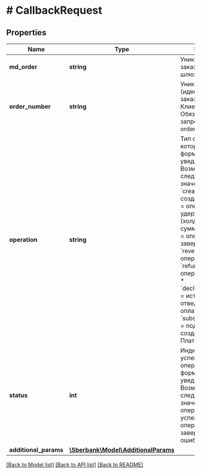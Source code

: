 # # CallbackRequest

## Properties

Name | Type | Description | Notes
------------ | ------------- | ------------- | -------------
**md_order** | **string** | Уникальный номер заказа в Платёжном шлюзе. |
**order_number** | **string** | Уникальный номер (идентификатор) заказа в системе Клиента. Обязателен, если в запросе отсутствует orderId. |
**operation** | **string** | Тип операции, о которой формируется уведомление. Возможны следующие значения:   * &#x60;created&#x60; &#x3D; заказ создан;   * &#x60;approved&#x60; &#x3D; операция удержания (холдирования) суммы;   * &#x60;deposited&#x60; &#x3D; операция завершения;   * &#x60;reversed&#x60; &#x3D; операция отмены;   * &#x60;refunded&#x60; &#x3D; операция возврата;   * &#x60;declinedByTimeout&#x60; &#x3D; истекло время, отведенное на оплату заказа;   * &#x60;subscriptionCreated&#x60; &#x3D; подписка была создана Плательщиком. |
**status** | **int** | Индикатор успешности операции о которой формируется уведомление. Возможны следующие значения:   * &#x60;1&#x60; &#x3D; операция прошла успешно;   * &#x60;0&#x60; &#x3D; операция завершилась ошибкой; |
**additional_params** | [**\Sberbank\Model\AdditionalParams**](AdditionalParams.md) |  | [optional]

[[Back to Model list]](../../README.md#models) [[Back to API list]](../../README.md#endpoints) [[Back to README]](../../README.md)
